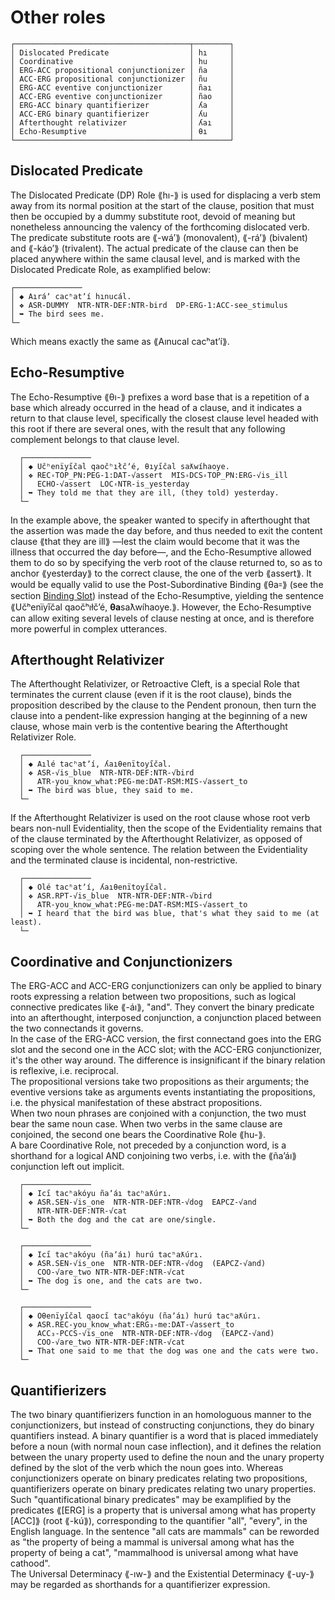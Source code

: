 # Other roles

```  
┌───────────────────────────────────────┬────────┐  
│ Dislocated Predicate                  │ hı     │  
│ Coordinative                          │ hu     │  
│ ERG-ACC propositional conjunctionizer │ ña     │  
│ ACC-ERG propositional conjunctionizer │ ñu     │  
│ ERG-ACC eventive conjunctionizer      │ ñaı    │  
│ ACC-ERG eventive conjunctionizer      │ ñao    │  
│ ERG-ACC binary quantifierizer         │ ʎa     │  
│ ACC-ERG binary quantifierizer         │ ʎu     │  
│ Afterthought relativizer              │ ʎaı    │  
│ Echo-Resumptive                       │ θı     │  
└───────────────────────────────────────┴────────┘  
```  

## Dislocated Predicate

The Dislocated Predicate (DP) Role ⟪hı-⟫ is used for displacing a verb stem away from its normal position at the start of the clause, position that must then be occupied by a dummy substitute root, devoid of meaning but nonetheless announcing the valency of the forthcoming dislocated verb. The predicate substitute roots are ⟪-wáʼ⟫ (monovalent), ⟪-ráʼ⟫ (bivalent) and ⟪-káoʼ⟫ (trivalent). The actual predicate of the clause can then be placed anywhere within the same clausal level, and is marked with the Dislocated Predicate Role, as examplified below:

```  
┌───────────────  
│ ◆ Aıráʼ cacʰatʼí hınucál. 
│ ❖ ASR-DUMMY  NTR-NTR-DEF:NTR-bird  DP-ERG-1:ACC-see_stimulus  
│ ➥ The bird sees me. 
└─  
```  
Which means exactly the same as ⟪Aınucal cacʰatʼí⟫. 

## Echo-Resumptive
The Echo-Resumptive ⟪θı-⟫ prefixes a word base that is a repetition of a base which already occurred in the head of a clause, and it indicates a return to that clause level, specifically the closest clause level headed with this root if there are several ones, with the result that any following complement belongs to that clause level.

```  
  ┌───────────────  
  │ ◆ Učʰenïyı̋čal qaočʰıłčʼé, θıyı̋čal saƛwíhaoye.
  │ ❖ REC꞊TOP_PN:PEG-1:DAT-√assert  MIS꞊DCS꞊TOP_PN:ERG-√is_ill
  │   ECHO-√assert  LOC꞊NTR-is_yesterday  
  │ ➥ They told me that they are ill, (they told) yesterday. 
  └─  
```  
In the example above, the speaker wanted to specify in afterthought that the assertion was made the day before, and thus needed to exit the content clause ⟪that they are ill⟫ —lest the claim would become that it was the illness that occurred the day before—, and the Echo-Resumptive allowed them to do so by specifying the verb root of the clause returned to, so as to anchor ⟪yesterday⟫ to the correct clause, the one of the verb ⟪assert⟫.
It would be equally valid to use the Post-Subordinative Binding ⟪θa꞊⟫ (see the section [Binding Slot](../binding-slot.md)) instead of the Echo-Resumptive, yielding the sentence ⟪Učʰenïyı̋čal qaočʰıłčʼé, **θa**saƛwíhaoye.⟫. However, the Echo-Resumptive can allow exiting several levels of clause nesting at once, and is therefore more powerful in complex utterances.

## Afterthought Relativizer  
The Afterthought Relativizer, or Retroactive Cleft, is a special Role that terminates the current clause (even if it is the root clause), binds the proposition described by the clause to the Pendent pronoun, then turn the clause into a pendent-like expression hanging at the beginning of a new clause, whose main verb is the contentive bearing the Afterthought Relativizer Role.  
  
```  
  ┌───────────────  
  │ ◆ Aılé tacʰatʼí, ʎaıθenïtoyi̋čal.  
  │ ❖ ASR-√is_blue  NTR-NTR-DEF:NTR-√bird  
  │   ATR-you_know_what:PEG-me:DAT-RSM:MIS-√assert_to  
  │ ➥ The bird was blue, they said to me.  
  └─  
```  
  
If the Afterthought Relativizer is used on the root clause whose root verb bears non-null Evidentiality, then the scope of the Evidentiality remains that of the clause terminated by the Afterthought Relativizer, as opposed of scoping over the whole sentence. The relation between the Evidentiality and the terminated clause is incidental, non-restrictive.  
  
```  
  ┌───────────────  
  │ ◆ Olé tacʰatʼí, ʎaıθenïtoyi̋čal.  
  │ ❖ ASR.RPT-√is_blue  NTR-NTR-DEF:NTR-√bird  
  │   ATR-you_know_what:PEG-me:DAT-RSM:MIS-√assert_to  
  │ ➥ I heard that the bird was blue, that's what they said to me (at least).  
  └─  
```  

## Coordinative and Conjunctionizers

The ERG-ACC and ACC-ERG conjunctionizers can only be applied to binary roots expressing a relation between two propositions, such as logical connective predicates like ⟪-áı⟫, "and". They convert the binary predicate into an afterthought, interposed conjunction, a conjunction placed between the two connectands it governs.  
In the case of the ERG-ACC version, the first connectand goes into the ERG slot and the second one in the ACC slot; with the ACC-ERG conjunctionizer, it's the other way around. The difference is insignificant if the binary relation is reflexive, i.e. reciprocal.  
The propositional versions take two propositions as their arguments; the eventive versions take as arguments events instantiating the propositions, i.e. the physical manifestation of these abstract propositions.  
When two noun phrases are conjoined with a conjunction, the two must bear the same noun case. When two verbs in the same clause are conjoined, the second one bears the Coordinative Role ⟪hu-⟫.  
A bare Coordinative Role, not preceded by a conjunction word, is a shorthand for a logical AND conjoining two verbs, i.e. with the ⟪ñaʼáı⟫ conjunction left out implicit.  
  
```  
  ┌───────────────  
  │ ◆ Ici̋ tacʰakóyu ñaʼáı tacʰaƛúrı.  
  │ ❖ ASR.SEN-√is_one  NTR-NTR-DEF:NTR-√dog  EAPCZ-√and  
  │   NTR-NTR-DEF:NTR-√cat  
  │ ➥ Both the dog and the cat are one/single.  
  └─  
```  
```  
  ┌───────────────  
  │ ◆ Ici̋ tacʰakóyu (ñaʼáı) hurú tacʰaƛúrı.  
  │ ❖ ASR.SEN-√is_one  NTR-NTR-DEF:NTR-√dog  (EAPCZ-√and)  
  │   COO-√are_two NTR-NTR-DEF:NTR-√cat  
  │ ➥ The dog is one, and the cats are two.  
  └─  
```  
```  
  ┌───────────────  
  │ ◆ Oθenïyi̋čal qaoci̋ tacʰakóyu (ñaʼáı) hurú tacʰaƛúrı.  
  │ ❖ ASR.REC-you_know_what:ERG₃-me:DAT-√assert_to  
  │   ACC₃-PCCS-√is_one  NTR-NTR-DEF:NTR-√dog  (EAPCZ-√and)  
  │   COO-√are_two NTR-NTR-DEF:NTR-√cat  
  │ ➥ That one said to me that the dog was one and the cats were two.  
  └─  
```  
  
## Quantifierizers
The two binary quantifierizers function in an homologuous manner to the conjunctionizers, but instead of constructing conjunctions, they do binary quantifiers instead. A binary quantifier is a word that is placed immediately before a noun (with normal noun case inflection), and it defines the relation between the unary property used to define the noun and the unary property defined by the slot of the verb which the noun goes into. Whereas conjunctionizers operate on binary predicates relating two propositions, quantifierizers operate on binary predicates relating two unary properties. Such "quantificational binary predicates" may be examplified by the predicates ⟪[ERG] is a property that is universal among what has property [ACC]⟫ (root ⟪-kú⟫), corresponding to the quantifier "all", "every", in the English language. In the sentence "all cats are mammals" can be reworded as "the property of being a mammal is universal among what has the property of being a cat", "mammalhood is universal among what have cathood".  
  The Universal Determinacy ⟪-ıw-⟫ and the Existential Determinacy ⟪-uy-⟫ may be regarded as shorthands for a quantifierizer expression.  

